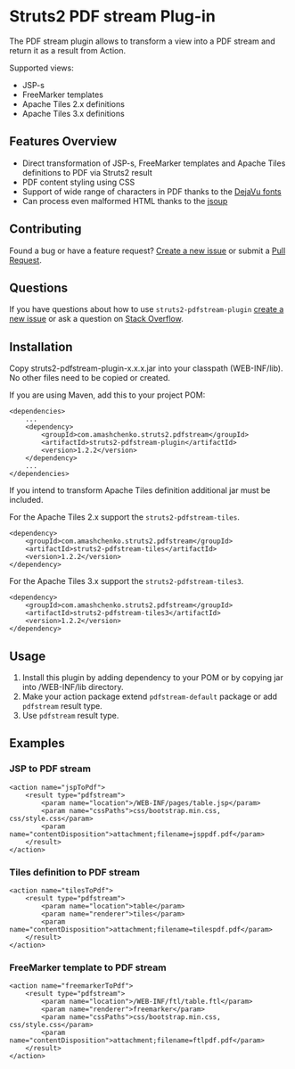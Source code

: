 # Struts2 PDF stream Plug-in

The PDF stream plugin allows to transform a view into a PDF stream and return it as a result from Action. 

Supported views:

- JSP-s
- FreeMarker templates
- Apache Tiles 2.x definitions
- Apache Tiles 3.x definitions


## Features Overview

- Direct transformation of JSP-s, FreeMarker templates and Apache Tiles definitions to PDF via Struts2 result
- PDF content styling using CSS
- Support of wide range of characters in PDF thanks to the [DejaVu fonts](http://dejavu-fonts.org/)
- Can process even malformed HTML thanks to the [jsoup](http://jsoup.org/)


## Contributing

Found a bug or have a feature request? [Create a new issue](https://github.com/aleksandr-m/struts2-pdfstream/issues/new) or submit a [Pull Request](https://github.com/aleksandr-m/struts2-pdfstream/pulls).

## Questions

If you have questions about how to use `struts2-pdfstream-plugin` [create a new issue](https://github.com/aleksandr-m/struts2-pdfstream/issues/new) or ask a question on [Stack Overflow](http://stackoverflow.com/questions/tagged/struts2-pdfstream-plugin).


## Installation

Copy struts2-pdfstream-plugin-x.x.x.jar into your classpath (WEB-INF/lib). No other files need to be copied or created.

If you are using Maven, add this to your project POM:

    <dependencies>
        ...
        <dependency>
            <groupId>com.amashchenko.struts2.pdfstream</groupId>
            <artifactId>struts2-pdfstream-plugin</artifactId>
            <version>1.2.2</version>
        </dependency>
        ...
    </dependencies>

If you intend to transform Apache Tiles definition additional jar must be included.

For the Apache Tiles 2.x support the `struts2-pdfstream-tiles`.

    <dependency>
        <groupId>com.amashchenko.struts2.pdfstream</groupId>
        <artifactId>struts2-pdfstream-tiles</artifactId>
        <version>1.2.2</version>
    </dependency>
        
For the Apache Tiles 3.x support the `struts2-pdfstream-tiles3`.

    <dependency>
        <groupId>com.amashchenko.struts2.pdfstream</groupId>
        <artifactId>struts2-pdfstream-tiles3</artifactId>
        <version>1.2.2</version>
    </dependency>


## Usage

1. Install this plugin by adding dependency to your POM or by copying jar into /WEB-INF/lib directory.
2. Make your action package extend `pdfstream-default` package or add `pdfstream` result type.
3. Use `pdfstream` result type.


## Examples

### JSP to PDF stream

    <action name="jspToPdf">
        <result type="pdfstream">
            <param name="location">/WEB-INF/pages/table.jsp</param>
            <param name="cssPaths">css/bootstrap.min.css, css/style.css</param>
            <param name="contentDisposition">attachment;filename=jsppdf.pdf</param>
        </result>
    </action>

### Tiles definition to PDF stream

    <action name="tilesToPdf">
        <result type="pdfstream">
            <param name="location">table</param>
            <param name="renderer">tiles</param>
            <param name="contentDisposition">attachment;filename=tilespdf.pdf</param>
        </result>
    </action>

### FreeMarker template to PDF stream

    <action name="freemarkerToPdf">
        <result type="pdfstream">
            <param name="location">/WEB-INF/ftl/table.ftl</param>
            <param name="renderer">freemarker</param>
            <param name="cssPaths">css/bootstrap.min.css, css/style.css</param>
            <param name="contentDisposition">attachment;filename=ftlpdf.pdf</param>
        </result>
    </action>
